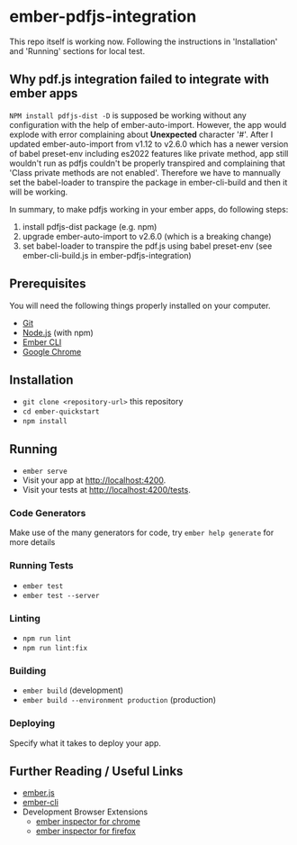 # ember-pdfjs-integration
This repo itself is working now. Following the instructions in 'Installation' and 'Running' sections for local test. 

## Why pdf.js integration failed to integrate with ember apps
`NPM install pdfjs-dist -D` is supposed be working without any configuration with the help of ember-auto-import. However, the app would explode with error complaining about **Unexpected** character '#'. 
After I updated ember-auto-import from v1.12 to v2.6.0 which has a newer version of babel preset-env including es2022 features like private method, app still wouldn't run as pdfjs couldn't be properly transpired and complaining that 'Class private methods are not enabled'. Therefore we have to mannually set the babel-loader to transpire the package in ember-cli-build and then it will be working. 

In summary, to make pdfjs working in your ember apps, do following steps:

1. install pdfjs-dist package (e.g. npm)
2. upgrade ember-auto-import to v2.6.0 (which is a breaking change)
3. set babel-loader to transpire the pdf.js using babel preset-env (see ember-cli-build.js in ember-pdfjs-integration)

## Prerequisites

You will need the following things properly installed on your computer.

* [Git](https://git-scm.com/)
* [Node.js](https://nodejs.org/) (with npm)
* [Ember CLI](https://ember-cli.com/)
* [Google Chrome](https://google.com/chrome/)

## Installation

* `git clone <repository-url>` this repository
* `cd ember-quickstart`
* `npm install`

## Running

* `ember serve`
* Visit your app at [http://localhost:4200](http://localhost:4200).
* Visit your tests at [http://localhost:4200/tests](http://localhost:4200/tests).

### Code Generators

Make use of the many generators for code, try `ember help generate` for more details

### Running Tests

* `ember test`
* `ember test --server`

### Linting

* `npm run lint`
* `npm run lint:fix`

### Building

* `ember build` (development)
* `ember build --environment production` (production)

### Deploying

Specify what it takes to deploy your app.

## Further Reading / Useful Links

* [ember.js](https://emberjs.com/)
* [ember-cli](https://ember-cli.com/)
* Development Browser Extensions
  * [ember inspector for chrome](https://chrome.google.com/webstore/detail/ember-inspector/bmdblncegkenkacieihfhpjfppoconhi)
  * [ember inspector for firefox](https://addons.mozilla.org/en-US/firefox/addon/ember-inspector/)
